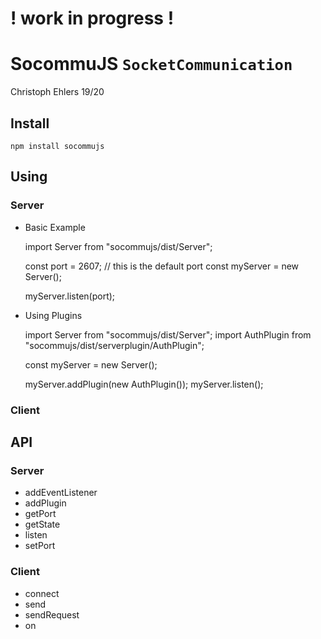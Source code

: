 # ! work in progress !

# SocommuJS `SocketCommunication` 
Christoph Ehlers 19/20

## Install
    npm install socommujs

## Using 

### Server

- Basic Example



    import Server from "socommujs/dist/Server";

    const port = 2607; // this is the default port
    const myServer = new Server();
    
    myServer.listen(port);
    
    
- Using Plugins



    import Server from "socommujs/dist/Server";
    import AuthPlugin from "socommujs/dist/serverplugin/AuthPlugin";
    
    const myServer = new Server();
    
    myServer.addPlugin(new AuthPlugin());
    myServer.listen();
    

### Client

## API

### Server 
- addEventListener
- addPlugin
- getPort
- getState
- listen
- setPort


### Client
- connect
- send
- sendRequest
- on
